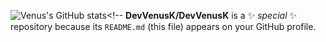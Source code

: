 ![Venus's GitHub stats](https://github-readme-stats.vercel.app/api?username=DevVenusK&show_icons=true&theme=radical)<!--
**DevVenusK/DevVenusK** is a ✨ _special_ ✨ repository because its `README.md` (this file) appears on your GitHub profile.
